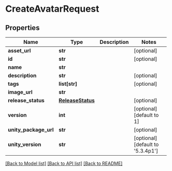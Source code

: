 # CreateAvatarRequest


## Properties
Name | Type | Description | Notes
------------ | ------------- | ------------- | -------------
**asset_url** | **str** |  | [optional] 
**id** | **str** |  | [optional] 
**name** | **str** |  | 
**description** | **str** |  | [optional] 
**tags** | **list[str]** |   | [optional] 
**image_url** | **str** |  | 
**release_status** | [**ReleaseStatus**](ReleaseStatus.md) |  | [optional] 
**version** | **int** |  | [optional] [default to 1]
**unity_package_url** | **str** |  | [optional] 
**unity_version** | **str** |  | [optional] [default to '5.3.4p1']

[[Back to Model list]](../README.md#documentation-for-models) [[Back to API list]](../README.md#documentation-for-api-endpoints) [[Back to README]](../README.md)



